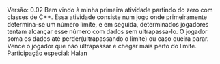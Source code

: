 Versão: 0.02
Bem vindo à minha primeira atividade partindo do zero com classes de C++.
Essa atividade consiste num jogo onde primeiramente determina-se um número limite, e em seguida, determinados jogadores tentam alcançar esse número com dados sem ultrapassa-lo.
O jogador soma os dados até perder(ultrapassando o limite) ou caso queira parar.
Vence o jogador que não ultrapassar e chegar mais perto do limite.
Participação especial: Halan
